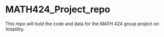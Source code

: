 # MATH424_Project_repo

This repo will hold the code and data for the MATH 424 group project on Volatility.

